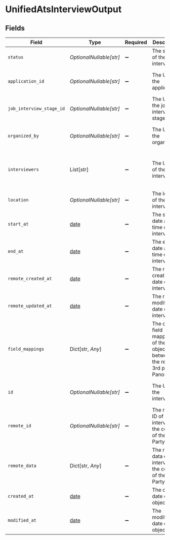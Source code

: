 # UnifiedAtsInterviewOutput


## Fields

| Field                                                                         | Type                                                                          | Required                                                                      | Description                                                                   | Example                                                                       |
| ----------------------------------------------------------------------------- | ----------------------------------------------------------------------------- | ----------------------------------------------------------------------------- | ----------------------------------------------------------------------------- | ----------------------------------------------------------------------------- |
| `status`                                                                      | *OptionalNullable[str]*                                                       | :heavy_minus_sign:                                                            | The status of the interview                                                   | SCHEDULED                                                                     |
| `application_id`                                                              | *OptionalNullable[str]*                                                       | :heavy_minus_sign:                                                            | The UUID of the application                                                   | 801f9ede-c698-4e66-a7fc-48d19eebaa4f                                          |
| `job_interview_stage_id`                                                      | *OptionalNullable[str]*                                                       | :heavy_minus_sign:                                                            | The UUID of the job interview stage                                           | 801f9ede-c698-4e66-a7fc-48d19eebaa4f                                          |
| `organized_by`                                                                | *OptionalNullable[str]*                                                       | :heavy_minus_sign:                                                            | The UUID of the organizer                                                     | 801f9ede-c698-4e66-a7fc-48d19eebaa4f                                          |
| `interviewers`                                                                | List[*str*]                                                                   | :heavy_minus_sign:                                                            | The UUIDs of the interviewers                                                 | [<br/>"801f9ede-c698-4e66-a7fc-48d19eebaa4f"<br/>]                            |
| `location`                                                                    | *OptionalNullable[str]*                                                       | :heavy_minus_sign:                                                            | The location of the interview                                                 | San Francisco                                                                 |
| `start_at`                                                                    | [date](https://docs.python.org/3/library/datetime.html#date-objects)          | :heavy_minus_sign:                                                            | The start date and time of the interview                                      | 2024-10-01T12:00:00Z                                                          |
| `end_at`                                                                      | [date](https://docs.python.org/3/library/datetime.html#date-objects)          | :heavy_minus_sign:                                                            | The end date and time of the interview                                        | 2024-10-01T12:00:00Z                                                          |
| `remote_created_at`                                                           | [date](https://docs.python.org/3/library/datetime.html#date-objects)          | :heavy_minus_sign:                                                            | The remote creation date of the interview                                     | 2024-10-01T12:00:00Z                                                          |
| `remote_updated_at`                                                           | [date](https://docs.python.org/3/library/datetime.html#date-objects)          | :heavy_minus_sign:                                                            | The remote modification date of the interview                                 | 2024-10-01T12:00:00Z                                                          |
| `field_mappings`                                                              | Dict[str, *Any*]                                                              | :heavy_minus_sign:                                                            | The custom field mappings of the object between the remote 3rd party & Panora | {<br/>"fav_dish": "broccoli",<br/>"fav_color": "red"<br/>}                    |
| `id`                                                                          | *OptionalNullable[str]*                                                       | :heavy_minus_sign:                                                            | The UUID of the interview                                                     | 801f9ede-c698-4e66-a7fc-48d19eebaa4f                                          |
| `remote_id`                                                                   | *OptionalNullable[str]*                                                       | :heavy_minus_sign:                                                            | The remote ID of the interview in the context of the 3rd Party                | id_1                                                                          |
| `remote_data`                                                                 | Dict[str, *Any*]                                                              | :heavy_minus_sign:                                                            | The remote data of the interview in the context of the 3rd Party              | {<br/>"fav_dish": "broccoli",<br/>"fav_color": "red"<br/>}                    |
| `created_at`                                                                  | [date](https://docs.python.org/3/library/datetime.html#date-objects)          | :heavy_minus_sign:                                                            | The created date of the object                                                | 2024-10-01T12:00:00Z                                                          |
| `modified_at`                                                                 | [date](https://docs.python.org/3/library/datetime.html#date-objects)          | :heavy_minus_sign:                                                            | The modified date of the object                                               | 2024-10-01T12:00:00Z                                                          |